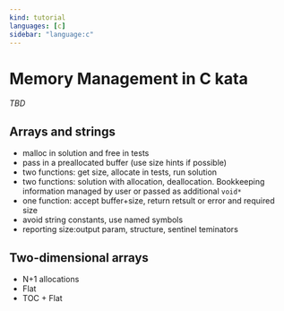 ```yaml
---
kind: tutorial
languages: [c]
sidebar: "language:c"
---
```


# Memory Management in C kata

_TBD_

## Arrays and strings

- malloc in solution and free in tests
- pass in a preallocated buffer (use size hints if possible)
- two functions: get size, allocate in tests, run solution
- two functions: solution with allocation, deallocation. Bookkeeping information managed by user or passed as additional `void*`
- one function: accept buffer+size, return retsult or error and required size
- avoid string constants, use named symbols
- reporting size:output param, structure, sentinel teminators
## Two-dimensional arrays

- N+1 allocations
- Flat
- TOC + Flat
